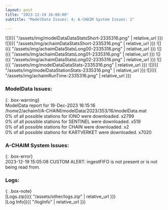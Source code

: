 ```yaml
---
layout: post
title: "2023-12-19 16:00:00"
subtitle: "ModelData Issues: 4; A-CHAIM System Issues: 1"

---
```


![]({{ "/assets/img/modelDataDataStatsShort-2335316.png" | relative_url }})
![]({{ "/assets/img/achaimDataStatsShort-2335316.png" | relative_url }})
![]({{ "/assets/img/achaimDataStatsLong00-2335316.png" | relative_url }})
![]({{ "/assets/img/achaimDataStatsLong01-2335316.png" | relative_url }})
![]({{ "/assets/img/achaimDataStatsLong02-2335316.png" | relative_url }})
![]({{ "/assets/img/modelDataDataStats-2335316.png" | relative_url }})
![]({{ "/assets/img/modelDataStationStats-2335316.png" | relative_url }})
![]({{ "/assets/img/achaimRunTime-2335316.png" | relative_url }})


### ModelData Issues:  
  
{: .box-warning}  
 ModelData report for 19-Dec-2023 16:15:16   
 /home2/achaim1/A-CHAIM/modelData/2023/353/16/modelData.mat   
 0% of all possible stations for IONO were downloaded. x2799   
 0% of all possible stations for SENTINEL were downloaded. x519   
 0% of all possible stations for CHAIN were downloaded. x2   
 0% of all possible stations for KARTVERKET were downloaded. x7020   
  
### A-CHAIM System Issues:  
  
{: .box-error}  
2023-12-19 15:05:08 CUSTOM ALERT: ingestFIFO is not present or is not being read from.  

### Logs:  
  
{: .box-note}  
[Logs.zip]({{ "/assets/other/logs.zip" | relative_url }})  
[Log Info]({{ "/logInfo" | relative_url }})  
